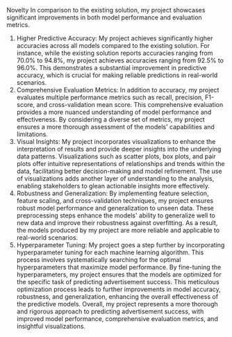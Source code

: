 Novelty
In comparison to the existing solution, my project showcases significant improvements in
both model performance and evaluation metrics.

1. Higher Predictive Accuracy: My project achieves significantly higher accuracies across
all models compared to the existing solution. For instance, while the existing solution
reports accuracies ranging from 70.0% to 94.8%, my project achieves accuracies
ranging from 92.5% to 96.0%. This demonstrates a substantial improvement in
predictive accuracy, which is crucial for making reliable predictions in real-world
scenarios.
2. Comprehensive Evaluation Metrics: In addition to accuracy, my project evaluates
multiple performance metrics such as recall, precision, F1-score, and cross-validation
mean score. This comprehensive evaluation provides a more nuanced understanding of
model performance and effectiveness. By considering a diverse set of metrics, my
project ensures a more thorough assessment of the models' capabilities and limitations.
3. Visual Insights: My project incorporates visualizations to enhance the interpretation of
results and provide deeper insights into the underlying data patterns. Visualizations
such as scatter plots, box plots, and pair plots offer intuitive representations of
relationships and trends within the data, facilitating better decision-making and model
refinement. The use of visualizations adds another layer of understanding to the
analysis, enabling stakeholders to glean actionable insights more effectively.
4. Robustness and Generalization: By implementing feature selection, feature scaling, and
cross-validation techniques, my project ensures robust model performance and
generalization to unseen data. These preprocessing steps enhance the models' ability
to generalize well to new data and improve their robustness against overfitting. As a
result, the models produced by my project are more reliable and applicable to real-world
scenarios.
5. Hyperparameter Tuning: My project goes a step further by incorporating
hyperparameter tuning for each machine learning algorithm. This process involves
systematically searching for the optimal hyperparameters that maximize model
performance. By fine-tuning the hyperparameters, my project ensures that the models
are optimized for the specific task of predicting advertisement success. This meticulous
optimization process leads to further improvements in model accuracy, robustness, and
generalization, enhancing the overall effectiveness of the predictive models.
Overall, my project represents a more thorough and rigorous approach to predicting
advertisement success, with improved model performance, comprehensive evaluation
metrics, and insightful visualizations.
